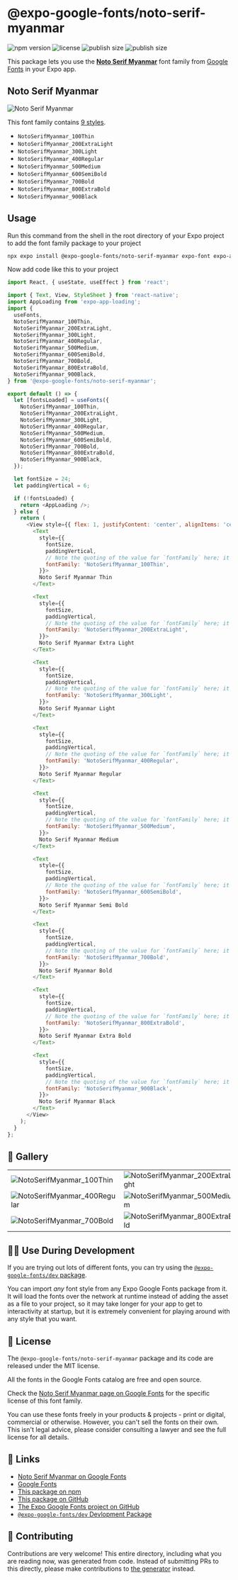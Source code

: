 # @expo-google-fonts/noto-serif-myanmar

![npm version](https://flat.badgen.net/npm/v/@expo-google-fonts/noto-serif-myanmar)
![license](https://flat.badgen.net/github/license/expo/google-fonts)
![publish size](https://flat.badgen.net/packagephobia/install/@expo-google-fonts/noto-serif-myanmar)
![publish size](https://flat.badgen.net/packagephobia/publish/@expo-google-fonts/noto-serif-myanmar)

This package lets you use the [**Noto Serif Myanmar**](https://fonts.google.com/specimen/Noto+Serif+Myanmar) font family from [Google Fonts](https://fonts.google.com/) in your Expo app.

## Noto Serif Myanmar

![Noto Serif Myanmar](./font-family.png)

This font family contains [9 styles](#-gallery).

- `NotoSerifMyanmar_100Thin`
- `NotoSerifMyanmar_200ExtraLight`
- `NotoSerifMyanmar_300Light`
- `NotoSerifMyanmar_400Regular`
- `NotoSerifMyanmar_500Medium`
- `NotoSerifMyanmar_600SemiBold`
- `NotoSerifMyanmar_700Bold`
- `NotoSerifMyanmar_800ExtraBold`
- `NotoSerifMyanmar_900Black`

## Usage

Run this command from the shell in the root directory of your Expo project to add the font family package to your project
```sh
npx expo install @expo-google-fonts/noto-serif-myanmar expo-font expo-app-loading
```

Now add code like this to your project
```js
import React, { useState, useEffect } from 'react';

import { Text, View, StyleSheet } from 'react-native';
import AppLoading from 'expo-app-loading';
import {
  useFonts,
  NotoSerifMyanmar_100Thin,
  NotoSerifMyanmar_200ExtraLight,
  NotoSerifMyanmar_300Light,
  NotoSerifMyanmar_400Regular,
  NotoSerifMyanmar_500Medium,
  NotoSerifMyanmar_600SemiBold,
  NotoSerifMyanmar_700Bold,
  NotoSerifMyanmar_800ExtraBold,
  NotoSerifMyanmar_900Black,
} from '@expo-google-fonts/noto-serif-myanmar';

export default () => {
  let [fontsLoaded] = useFonts({
    NotoSerifMyanmar_100Thin,
    NotoSerifMyanmar_200ExtraLight,
    NotoSerifMyanmar_300Light,
    NotoSerifMyanmar_400Regular,
    NotoSerifMyanmar_500Medium,
    NotoSerifMyanmar_600SemiBold,
    NotoSerifMyanmar_700Bold,
    NotoSerifMyanmar_800ExtraBold,
    NotoSerifMyanmar_900Black,
  });

  let fontSize = 24;
  let paddingVertical = 6;

  if (!fontsLoaded) {
    return <AppLoading />;
  } else {
    return (
      <View style={{ flex: 1, justifyContent: 'center', alignItems: 'center' }}>
        <Text
          style={{
            fontSize,
            paddingVertical,
            // Note the quoting of the value for `fontFamily` here; it expects a string!
            fontFamily: 'NotoSerifMyanmar_100Thin',
          }}>
          Noto Serif Myanmar Thin
        </Text>

        <Text
          style={{
            fontSize,
            paddingVertical,
            // Note the quoting of the value for `fontFamily` here; it expects a string!
            fontFamily: 'NotoSerifMyanmar_200ExtraLight',
          }}>
          Noto Serif Myanmar Extra Light
        </Text>

        <Text
          style={{
            fontSize,
            paddingVertical,
            // Note the quoting of the value for `fontFamily` here; it expects a string!
            fontFamily: 'NotoSerifMyanmar_300Light',
          }}>
          Noto Serif Myanmar Light
        </Text>

        <Text
          style={{
            fontSize,
            paddingVertical,
            // Note the quoting of the value for `fontFamily` here; it expects a string!
            fontFamily: 'NotoSerifMyanmar_400Regular',
          }}>
          Noto Serif Myanmar Regular
        </Text>

        <Text
          style={{
            fontSize,
            paddingVertical,
            // Note the quoting of the value for `fontFamily` here; it expects a string!
            fontFamily: 'NotoSerifMyanmar_500Medium',
          }}>
          Noto Serif Myanmar Medium
        </Text>

        <Text
          style={{
            fontSize,
            paddingVertical,
            // Note the quoting of the value for `fontFamily` here; it expects a string!
            fontFamily: 'NotoSerifMyanmar_600SemiBold',
          }}>
          Noto Serif Myanmar Semi Bold
        </Text>

        <Text
          style={{
            fontSize,
            paddingVertical,
            // Note the quoting of the value for `fontFamily` here; it expects a string!
            fontFamily: 'NotoSerifMyanmar_700Bold',
          }}>
          Noto Serif Myanmar Bold
        </Text>

        <Text
          style={{
            fontSize,
            paddingVertical,
            // Note the quoting of the value for `fontFamily` here; it expects a string!
            fontFamily: 'NotoSerifMyanmar_800ExtraBold',
          }}>
          Noto Serif Myanmar Extra Bold
        </Text>

        <Text
          style={{
            fontSize,
            paddingVertical,
            // Note the quoting of the value for `fontFamily` here; it expects a string!
            fontFamily: 'NotoSerifMyanmar_900Black',
          }}>
          Noto Serif Myanmar Black
        </Text>
      </View>
    );
  }
};

```

## 🔡 Gallery


||||
|-|-|-|
|![NotoSerifMyanmar_100Thin](./NotoSerifMyanmar_100Thin.ttf.png)|![NotoSerifMyanmar_200ExtraLight](./NotoSerifMyanmar_200ExtraLight.ttf.png)|![NotoSerifMyanmar_300Light](./NotoSerifMyanmar_300Light.ttf.png)||
|![NotoSerifMyanmar_400Regular](./NotoSerifMyanmar_400Regular.ttf.png)|![NotoSerifMyanmar_500Medium](./NotoSerifMyanmar_500Medium.ttf.png)|![NotoSerifMyanmar_600SemiBold](./NotoSerifMyanmar_600SemiBold.ttf.png)||
|![NotoSerifMyanmar_700Bold](./NotoSerifMyanmar_700Bold.ttf.png)|![NotoSerifMyanmar_800ExtraBold](./NotoSerifMyanmar_800ExtraBold.ttf.png)|![NotoSerifMyanmar_900Black](./NotoSerifMyanmar_900Black.ttf.png)||


## 👩‍💻 Use During Development

If you are trying out lots of different fonts, you can try using the [`@expo-google-fonts/dev` package](https://github.com/expo/google-fonts/tree/master/font-packages/dev#readme).

You can import *any* font style from any Expo Google Fonts package from it. It will load the fonts
over the network at runtime instead of adding the asset as a file to your project, so it may take longer
for your app to get to interactivity at startup, but it is extremely convenient
for playing around with any style that you want.

## 📖 License

The `@expo-google-fonts/noto-serif-myanmar` package and its code are released under the MIT license.

All the fonts in the Google Fonts catalog are free and open source.

Check the [Noto Serif Myanmar page on Google Fonts](https://fonts.google.com/specimen/Noto+Serif+Myanmar) for the specific license of this font family.

You can use these fonts freely in your products & projects - print or digital, commercial or otherwise. However, you can't sell the fonts on their own. This isn't legal advice, please consider consulting a lawyer and see the full license for all details.

## 🔗 Links

- [Noto Serif Myanmar on Google Fonts](https://fonts.google.com/specimen/Noto+Serif+Myanmar)
- [Google Fonts](https://fonts.google.com/)
- [This package on npm](https://www.npmjs.com/package/@expo-google-fonts/noto-serif-myanmar)
- [This package on GitHub](https://github.com/expo/google-fonts/tree/master/font-packages/noto-serif-myanmar)
- [The Expo Google Fonts project on GitHub](https://github.com/expo/google-fonts)
- [`@expo-google-fonts/dev` Devlopment Package](https://github.com/expo/google-fonts/tree/master/font-packages/dev)

## 🤝 Contributing

Contributions are very welcome! This entire directory, including what you are reading now, was generated from code. Instead of submitting PRs to this directly, please make contributions to [the generator](https://github.com/expo/google-fonts/tree/master/packages/generator) instead.
